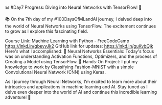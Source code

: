 📊 #Day7 Progress: Diving into Neural Networks with TensorFlow! 🧠

📚 On the 7th day of my #100DaysOfMLandAI journey, I delved deep into the world of Neural Networks using TensorFlow. The excitement continues to grow as I explore this fascinating field.

Course Link: Machine Learning with Python - FreeCodeCamp
https://lnkd.in/gbevyJk2
GitHub link for updates: https://lnkd.in/guKvbQjk
Here's what I accomplished:
🔹 Neural Networks Essentials: Today's focus was on understanding Activation Functions, Optimizers, and the process of Creating a Model using TensorFlow.
🔹 Hands-On Project: I put my knowledge to work by Classifying Fashion-MNIST with a simple Convolutional Neural Network (CNN) using Keras.

As I journey through Neural Networks, I'm excited to learn more about their intricacies and applications in machine learning and AI.
Stay tuned as I delve even deeper into the world of AI and continue this incredible learning adventure! 🚀
